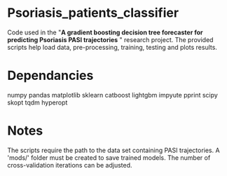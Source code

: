 # Psoriasis_patients_classifier

Code used in the "__A gradient boosting decision tree forecaster for predicting Psoriasis PASI trajectories__ " research project. The provided scripts help load data, pre-processing, training, testing and plots results.

# Dependancies
numpy
pandas
matplotlib
sklearn
catboost
lightgbm
impyute
pprint
scipy
skopt
tqdm
hyperopt

# Notes

The scripts require the path to the data set containing PASI trajectories.
A 'mods/' folder must be created to save trained models. The number of cross-validation iterations can be adjusted.
